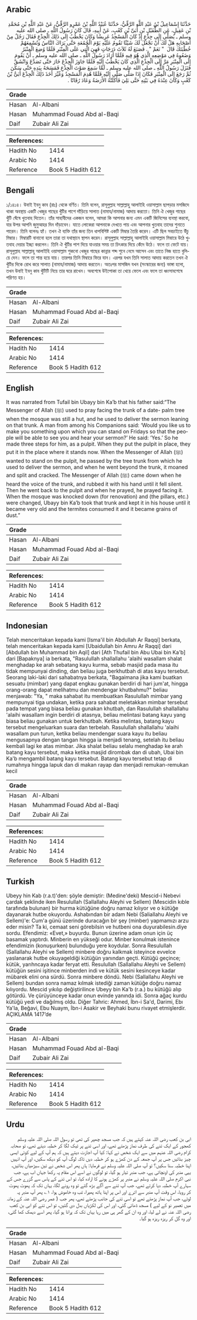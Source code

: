 ## Arabic


<div dir="rtl" lang="ar" style={{fontSize:'larger',backgroundColor:'#f8f9fa',padding:20}}>
حَدَّثَنَا إِسْمَاعِيلُ بْنُ عَبْدِ اللَّهِ الرَّقِّيُّ، حَدَّثَنَا عُبَيْدُ اللَّهِ بْنُ عَمْرٍو الرَّقِّيُّ، عَنْ عَبْدِ اللَّهِ بْنِ مُحَمَّدِ بْنِ عَقِيلٍ، عَنِ الطُّفَيْلِ بْنِ أُبَىِّ بْنِ كَعْبٍ، عَنْ أَبِيهِ، قَالَ كَانَ رَسُولُ اللَّهِ ـ صلى الله عليه وسلم ـ يُصَلِّي إِلَى جِذْعٍ إِذْ كَانَ الْمَسْجِدُ عَرِيشًا وَكَانَ يَخْطُبُ إِلَى ذَلِكَ الْجِذْعِ فَقَالَ رَجُلٌ مِنْ أَصْحَابِهِ هَلْ لَكَ أَنْ نَجْعَلَ لَكَ شَيْئًا تَقُومُ عَلَيْهِ يَوْمَ الْجُمُعَةِ حَتَّى يَرَاكَ النَّاسُ وَتُسْمِعَهُمْ خُطْبَتَكَ قَالَ ‏ "‏ نَعَمْ ‏"‏ ‏.‏ فَصَنَعَ لَهُ ثَلاَثَ دَرَجَاتٍ فَهِيَ الَّتِي عَلَى الْمِنْبَرِ فَلَمَّا وُضِعَ الْمِنْبَرُ وَضَعُوهُ فِي مَوْضِعِهِ الَّذِي هُوَ فِيهِ فَلَمَّا أَرَادَ رَسُولُ اللَّهِ ـ صلى الله عليه وسلم ـ أَنْ يَقُومَ إِلَى الْمِنْبَرِ مَرَّ إِلَى الْجِذْعِ الَّذِي كَانَ يَخْطُبُ إِلَيْهِ فَلَمَّا جَاوَزَ الْجِذْعَ خَارَ حَتَّى تَصَدَّعَ وَانْشَقَّ فَنَزَلَ رَسُولُ اللَّهِ ـ صلى الله عليه وسلم ـ لَمَّا سَمِعَ صَوْتَ الْجِذْعِ فَمَسَحَهُ بِيَدِهِ حَتَّى سَكَنَ ثُمَّ رَجَعَ إِلَى الْمِنْبَرِ فَكَانَ إِذَا صَلَّى صَلَّى إِلَيْهِ فَلَمَّا هُدِمَ الْمَسْجِدُ وَغُيِّرَ أَخَذَ ذَلِكَ الْجِذْعَ أُبَىُّ بْنُ كَعْبٍ وَكَانَ عِنْدَهُ فِي بَيْتِهِ حَتَّى بَلِيَ فَأَكَلَتْهُ الأَرَضَةُ وَعَادَ رُفَاتًا ‏.‏
</div>
<div style={{backgroundColor:'#f8f9fa',padding:20, marginBottom: 10}}><table> <thead> <tr> <th>Grade</th> <th></th> </tr> </thead> <tbody> <tr><td>Hasan</td><td>Al-Albani</td></tr><tr><td>Hasan</td><td>Muhammad Fouad Abd al-Baqi</td></tr><tr><td>Daif</td><td>Zubair Ali Zai</td></tr></tbody></table><table> <thead> <tr> <th>References:</th> <th></th> </tr> </thead> <tbody><tr><td>Hadith No</td><td>1414</td></tr><tr><td>Arabic No</td><td>1414</td></tr><tr><td>Reference</td><td>Book 5 Hadith 612</td></tr></tbody></table></div>

## Bengali


<div dir="ltr" lang="bn" style={{fontSize:'larger',backgroundColor:'#f8f9fa',padding:20}}>
১/১৪১৪। উবাই ইবনু কাব (রাঃ) থেকে বর্ণিত। তিনি বলেন, রাসূলুল্লাহ সাল্লাল্লাহু আলাইহি ওয়াসাল্লাম ছাপড়ার মসজিদে থাকা অবস্থায় একটি খেজুর গাছের খুঁটির পাশে দাঁড়িয়ে সালাত (নামায/নামাজ) আদায় করতো। তিনি ঐ খেজুর গাছের খুঁটি ঘেঁষে খুতবাহ দিতেন। তাঁর সাহাবীদের একজন বলেন, আমরা কি আপনার জন্য এমন একটি জিনিসের ব্যবস্থা করবো, যার উপর আপনি জুমুআহর দিন দাঁড়াবেন। যাতে লোকেরা আপনাকে দেখতে পায় এবং আপনার খুতবাহ তাদের শুনাতে পারেন। তিনি বলেনঃ হ্যাঁ। তখন ঐ ব্যক্তি তাঁর জন্য তিন ধাপবিশিষ্ট একটি মিম্বার তৈরি করেন। এটি ছিল সবচাইতে উঁচু মিম্বার। মিম্বারটি বানানো হলে তারা তা যথাস্থানে স্থাপন করেন। রাসূলুল্লাহ সাল্লাল্লাহু আলাইহি ওয়াসাল্লাম মিম্বারে উঠে খুতবাহ দেয়ার ইচ্ছা করলেন। তিনি ঐ খুঁটির পাশ দিয়ে যাওয়ার সময় তা চিৎকার দিয়ে কেঁদে উঠে। ফলে তা ফেটে যায়। রাসূলুল্লাহ সাল্লাল্লাহু আলাইহি ওয়াসাল্লাম শুকনো খেজুর গাছের কান্নার শব্দ শুনে নেমে আসেন এবং তাতে নিজ হাতে বুলিয়ে দেন। ফলে তা শান্ত হয়ে যায়। তারপর তিনি মিম্বারে ফিরে যান। এরপর যখন তিনি সালাত আদায় করতেন তখন ঐ খুঁটির দিকে রোখ করে সালাত (নামায/নামাজ) আদায় করতেন। অতঃপর মাসজিদ যখন (সংস্কারের জন্য) ভাঙ্গা হলো, তখন উবাই ইবনু কাব খুঁটিটি নিয়ে তার ঘরে রাখেন। অবশেষে উইপোকা তা খেয়ে ফেলে এবং ফলে তা ধ্বংসাবশেষে পরিণত হয়।
</div>
<div style={{backgroundColor:'#f8f9fa',padding:20, marginBottom: 10}}><table> <thead> <tr> <th>Grade</th> <th></th> </tr> </thead> <tbody> <tr><td>Hasan</td><td>Al-Albani</td></tr><tr><td>Hasan</td><td>Muhammad Fouad Abd al-Baqi</td></tr><tr><td>Daif</td><td>Zubair Ali Zai</td></tr></tbody></table><table> <thead> <tr> <th>References:</th> <th></th> </tr> </thead> <tbody><tr><td>Hadith No</td><td>1414</td></tr><tr><td>Arabic No</td><td>1414</td></tr><tr><td>Reference</td><td>Book 5 Hadith 612</td></tr></tbody></table></div>

## English


<div dir="ltr" lang="en" style={{fontSize:'larger',backgroundColor:'#f8f9fa',padding:20}}>
It was narrated from Tufail bin Ubayy bin Ka’b that his father said:“The Messenger of Allah (ﷺ) used to pray facing the trunk of a date- palm tree when the mosque was still a hut, and he used to deliver the sermon leaning on that trunk. A man from among his Companions said: ‘Would you like us to make you something upon which you can stand on Fridays so that the people will be able to see you and hear your sermon?’ He said: ‘Yes.’ So he made three steps for him, as a pulpit. When they put the pulpit in place, they put it in the place where it stands now. When the Messenger of Allah (ﷺ) wanted to stand on the pulpit, he passed by the tree trunk from which he used to deliver the sermon, and when he went beyond the trunk, it moaned and split and cracked. The Messenger of Allah (ﷺ) came down when he heard the voice of the trunk, and rubbed it with his hand until it fell silent. Then he went back to the pulpit and when he prayed, he prayed facing it. When the mosque was knocked down (for renovation) and (the pillars, etc.) were changed, Ubayy bin Ka’b took that trunk and kept it in his house until it became very old and the termites consumed it and it became grains of dust.”
</div>
<div style={{backgroundColor:'#f8f9fa',padding:20, marginBottom: 10}}><table> <thead> <tr> <th>Grade</th> <th></th> </tr> </thead> <tbody> <tr><td>Hasan</td><td>Al-Albani</td></tr><tr><td>Hasan</td><td>Muhammad Fouad Abd al-Baqi</td></tr><tr><td>Daif</td><td>Zubair Ali Zai</td></tr></tbody></table><table> <thead> <tr> <th>References:</th> <th></th> </tr> </thead> <tbody><tr><td>Hadith No</td><td>1414</td></tr><tr><td>Arabic No</td><td>1414</td></tr><tr><td>Reference</td><td>Book 5 Hadith 612</td></tr></tbody></table></div>

## Indonesian


<div dir="ltr" lang="id" style={{fontSize:'larger',backgroundColor:'#f8f9fa',padding:20}}>
Telah menceritakan kepada kami [Isma'il bin Abdullah Ar Raqqi] berkata, telah menceritakan kepada kami [Ubaidullah bin Amru Ar Raqqi] dari [Abdullah bin Muhammad bin Aqil] dari [Ath Thufail bin Abu Ubai bin Ka'b] dari [Bapaknya] ia berkata, "Rasulullah shallallahu 'alaihi wasallam shalat menghadap ke arah sebatang kayu kurma, sebab masjid pada masa itu tidak mempunyai dinding, dan beliau juga berkhutbah di atas kayu tersebut. Seorang laki-laki dari sahabatnya berkata, "Bagaimana jika kami buatkan sesuatu (mimbar) yang dapat engkau gunakan berdiri di hari jum'at, hingga orang-orang dapat melihatmu dan mendengar khutbahmu?" beliau menjawab: "Ya, " maka sahabat itu membuatkan Rasulullah mimbar yang mempunyai tiga undakan, ketika para sahabat meletakkan mimbar tersebut pada tempat yang biasa beliau gunakan khutbah, dan Rasulullah shallallahu 'alaihi wasallam ingin berdiri di atasnya, beliau melintasi batang kayu yang biasa beliau gunakan untuk berkhutbah. Ketika melintas, batang kayu tersebut mengeluarkan suara dan terbelah. Rasulullah shallallahu 'alaihi wasallam pun turun, ketika beliau mendengar suara kayu itu beliau mengusapnya dengan tangan hingga ia menjadi tenang, setelah itu beliau kembali lagi ke atas mimbar. Jika shalat beliau selalu menghadap ke arah batang kayu tersebut, maka ketika masjid dirombak dan di ubah, Ubai bin Ka'b mengambil batang kayu tersebut. Batang kayu tersebut tetap di rumahnya hingga lapuk dan di makan rayap dan menjadi remukan-remukan kecil
</div>
<div style={{backgroundColor:'#f8f9fa',padding:20, marginBottom: 10}}><table> <thead> <tr> <th>Grade</th> <th></th> </tr> </thead> <tbody> <tr><td>Hasan</td><td>Al-Albani</td></tr><tr><td>Hasan</td><td>Muhammad Fouad Abd al-Baqi</td></tr><tr><td>Daif</td><td>Zubair Ali Zai</td></tr></tbody></table><table> <thead> <tr> <th>References:</th> <th></th> </tr> </thead> <tbody><tr><td>Hadith No</td><td>1414</td></tr><tr><td>Arabic No</td><td>1414</td></tr><tr><td>Reference</td><td>Book 5 Hadith 612</td></tr></tbody></table></div>

## Turkish


<div dir="ltr" lang="tr" style={{fontSize:'larger',backgroundColor:'#f8f9fa',padding:20}}>
Ubeyy hin Kab (r.a.t)'den: şöyle demiştir: (Medine'deki) Mescid-i Nebevi çardak şeklinde iken Resulullah (Sallallahu Aleyhi ve Sellem) (Mescidin kıble tarafında bulunan) bir hurma kütüğüne doğru namaz kılıyor ve o kütüğe dayanarak hutbe okuyordu. Ashabından bir adam Nebi (Saliallahu Aleyhi ve Sellem)'e: Cum'a günü üzerinde duracağın bir şey (minber) yapmamızı arzu eder misin? Ta ki, cemaat seni görebilsin ve hutbeni ona duyurabilesin.diye sordu. Efendimiz: «Evet,» buyurdu. Bunun üzerine adam onun için üç basamak yaptırdı. Minberin en yükseği odur. Minber konulmak istenince efendimizin (konuşurken) bulunduğu yere koydular. Sonra Resulullah (Sallallahu Aleyhi ve Sellem) minbere doğru kalkmak isteyince evvelce yaslanarak hutbe okuyageldiği kütüğün yanından geçti. Kütüğü geçince; kütük, yarıhncaya kadar feryat etti. Resulullah (Sallallahu Aleyhi ve Sellem) kütüğün sesini işitince minberden indi ve kütük sesini kesinceye kadar mübarek elini ona sürdü. Sonra minbere döndü. Nebi (Sallallahu Aleyhi ve Sellem) bundan sonra namaz kılmak istediği zaman kütüğe doğru namaz kılıyordu. Mescid yıkılıp değiştirilince Ubeyy bin Ka'b (r.a.) bu kütüğü alıp götürdü. Ve çürüyünceye kadar onun evinde yanında idi. Sonra ağaç kurdu kütüğü yedi ve dağılmış oldu. Diğer Tahric: Ahmed, İbn-i Sa'd, Darimi, Ebı Ya'la, Beğavi, Ebu Nuaym, İbn-i Asakir ve Beyhaki bunu rivayet etmişlerdir. AÇIKLAMA 1417’de
</div>
<div style={{backgroundColor:'#f8f9fa',padding:20, marginBottom: 10}}><table> <thead> <tr> <th>Grade</th> <th></th> </tr> </thead> <tbody> <tr><td>Hasan</td><td>Al-Albani</td></tr><tr><td>Hasan</td><td>Muhammad Fouad Abd al-Baqi</td></tr><tr><td>Daif</td><td>Zubair Ali Zai</td></tr></tbody></table><table> <thead> <tr> <th>References:</th> <th></th> </tr> </thead> <tbody><tr><td>Hadith No</td><td>1414</td></tr><tr><td>Arabic No</td><td>1414</td></tr><tr><td>Reference</td><td>Book 5 Hadith 612</td></tr></tbody></table></div>

## Urdu


<div dir="rtl" lang="ur" style={{fontSize:'larger',backgroundColor:'#f8f9fa',padding:20}}>
ابی بن کعب رضی اللہ عنہ کہتے ہیں کہ جب مسجد چھپر کی تھی تو رسول اللہ صلی اللہ علیہ وسلم کھجور کے ایک تنے کی طرف نماز پڑھتے تھے، اور اسی تنے پر ٹیک لگا کر خطبہ دیتے تھے، تو صحابہ کرام رضی اللہ عنہم میں سے ایک شخص نے کہا: کیا آپ اجازت دیتے ہیں کہ ہم آپ کے لیے کوئی ایسی چیز بنائیں جس پر آپ جمعہ کے دن کھڑے ہو کر خطبہ دیں تاکہ لوگ آپ کو دیکھ سکیں، اور آپ انہیں اپنا خطبہ سنا سکیں؟ تو آپ صلی اللہ علیہ وسلم نے فرمایا: ہاں پھر اس شخص نے تین سیڑھیاں بنائیں، یہی منبر کی اونچائی ہے، جب منبر تیار ہو گیا، تو لوگوں نے اسے اس مقام پہ رکھا جہاں اب ہے، جب نبی اکرم صلی اللہ علیہ وسلم نے منبر پر کھڑے ہونے کا ارادہ کیا، تو اس تنے کے پاس سے گزرے جس کے سہارے آپ خطبہ دیا کرتے تھے، جب آپ تنے سے آگے بڑھ گئے تو وہ رونے لگا، یہاں تک کہ پھوٹ پھوٹ کر رویا، اس وقت آپ منبر سے اترے اور اس پر اپنا ہاتھ پھیرا، تب وہ خاموش ہوا، ۱؎ پھر آپ منبر پہ لوٹے، جب آپ نماز پڑھتے تھے تو اسی تنے کی جانب پڑھتے تھے، پھر جب ( عمر رضی اللہ عنہ کے زمانہ میں تعمیر نو کے لیے ) مسجد ڈھائی گئی، اور اس کی لکڑیاں بدل دی گئیں، تو اس تنے کو ابی بن کعب رضی اللہ عنہ نے لے لیا، اور وہ ان کے گھر ہی میں رہا یہاں تک کہ پرانا ہو گیا، پھر اسے دیمک کھا گئی، اور وہ گل کر ریزہ ریزہ ہو گیا۔
</div>
<div style={{backgroundColor:'#f8f9fa',padding:20, marginBottom: 10}}><table> <thead> <tr> <th>Grade</th> <th></th> </tr> </thead> <tbody> <tr><td>Hasan</td><td>Al-Albani</td></tr><tr><td>Hasan</td><td>Muhammad Fouad Abd al-Baqi</td></tr><tr><td>Daif</td><td>Zubair Ali Zai</td></tr></tbody></table><table> <thead> <tr> <th>References:</th> <th></th> </tr> </thead> <tbody><tr><td>Hadith No</td><td>1414</td></tr><tr><td>Arabic No</td><td>1414</td></tr><tr><td>Reference</td><td>Book 5 Hadith 612</td></tr></tbody></table></div>